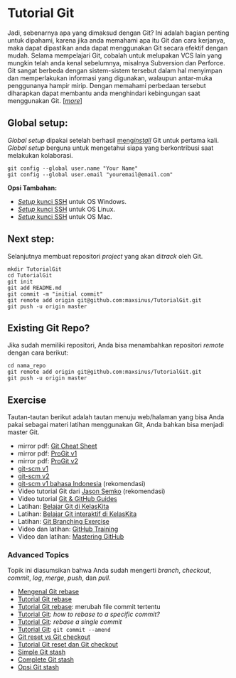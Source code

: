 # Tutorial Git

Jadi, sebenarnya apa yang dimaksud dengan Git? Ini adalah bagian penting untuk dipahami, karena jika anda memahami apa itu Git dan cara kerjanya, maka dapat dipastikan anda dapat menggunakan Git secara efektif dengan mudah. Selama mempelajari Git, cobalah untuk melupakan VCS lain yang mungkin telah anda kenal sebelumnya, misalnya Subversion dan Perforce. Git sangat berbeda dengan sistem-sistem tersebut dalam hal menyimpan dan memperlakukan informasi yang digunakan, walaupun antar-muka penggunanya hampir mirip. Dengan memahami perbedaan tersebut diharapkan dapat membantu anda menghindari kebingungan saat menggunakan Git. [[*more*](http://git-scm.com/book/id/v1/Memulai-Git-Dasar-Git)]

## Global setup:

*Global setup* dipakai setelah berhasil [meng*install*](http://git-scm.com/book/id/v1/Memulai-Git-Menginstall-Git) Git untuk pertama kali. *Global setup* berguna untuk mengetahui siapa yang berkontribusi saat melakukan kolaborasi.

```
git config --global user.name "Your Name"
git config --global user.email "youremail@email.com"
```
**Opsi Tambahan:**

+ [*Setup* kunci SSH](https://help.github.com/articles/generating-ssh-keys/#platform-windows) untuk OS Windows.
+ [*Setup* kunci SSH](https://help.github.com/articles/generating-ssh-keys/#platform-linux) untuk OS Linux.
+ [*Setup* kunci SSH](https://help.github.com/articles/generating-ssh-keys/#platform-mac) untuk OS Mac.

## Next step:

Selanjutnya membuat repositori *project* yang akan di*track* oleh Git.

```
mkdir TutorialGit
cd TutorialGit
git init
git add README.md
git commit -m "initial commit"
git remote add origin git@github.com:maxsinus/TutorialGit.git
git push -u origin master
```

## Existing Git Repo?

Jika sudah memiliki repositori, Anda bisa menambahkan repositori *remote* dengan cara berikut:
```
cd nama_repo
git remote add origin git@github.com:maxsinus/TutorialGit.git
git push -u origin master
```

## Exercise

Tautan-tautan berikut adalah tautan menuju web/halaman yang bisa Anda pakai sebagai materi latihan menggunakan Git, Anda bahkan bisa menjadi master Git.

+ mirror pdf: [Git Cheat Sheet](https://github.com/maxsinus/TutorialGit/blob/master/mirror/github-git-cheat-sheet.pdf?raw=true)
+ mirror pdf: [ProGit v1](https://github.com/maxsinus/TutorialGit/blob/master/mirror/progit.en.pdf?raw=true)
+ mirror pdf: [ProGit v2](https://github.com/maxsinus/TutorialGit/blob/master/mirror/progit-en.210.pdf?raw=true)
+ [git-scm v1](http://git-scm.com/book/en/v1)
+ [git-scm v2](http://git-scm.com/book/en/v2)
+ [git-scm v1 bahasa Indonesia](http://git-scm.com/book/id/v1) (rekomendasi)
+ Video tutorial Git dari [Jason Semko](https://www.youtube.com/user/thejacenxpress/videos) (rekomendasi)
+ Video tutorial [Git & GitHub Guides](https://www.youtube.com/user/GitHubGuides/videos)
+ Latihan: [Belajar Git di KelasKita](https://kelaskita.com/kelaskita/kelas/mengenal-git/)
+ Latihan: [Belajar Git interaktif di KelasKita](https://kelaskita.com/kelaskita/kelas/git-interaktif/)
+ Latihan: [Git Branching Exercise](http://eecs.mines.edu/Courses/csci306/ASSIGN/Exercises/GitBranching.html) 
+ Video dan latihan: [GitHub Training](https://training.github.com/resources/videos/)
+ Video dan latihan: [Mastering GitHub](https://www.codeschool.com/courses/mastering-github)

### Advanced Topics

Topik ini diasumsikan bahwa Anda sudah mengerti *branch*, *checkout*, *commit*, *log*, *merge*, *push*, dan *pull*.

+ [Mengenal Git rebase](https://help.github.com/articles/about-git-rebase)
+ [Tutorial Git rebase](https://help.github.com/articles/using-git-rebase)
+ [Tutorial Git rebase](http://stackoverflow.com/questions/1186535/how-to-modify-a-specified-commit): merubah file commit tertentu
+ [Tutorial Git](http://stackoverflow.com/questions/7744049/git-how-to-rebase-to-a-specific-commit): *how to rebase to a specific commit?*
+ [Tutorial Git](http://stackoverflow.com/questions/14635672/git-rebase-a-single-commit): *rebase a single commit*
+ [Tutorial Git](https://www.atlassian.com/git/tutorials/rewriting-history/git-commit--amend): `git commit --amend`
+ [Git reset vs Git checkout](http://stackoverflow.com/questions/3639342/whats-the-difference-between-git-reset-and-git-checkout) 
+ [Tutorial Git reset dan Git checkout](http://stackoverflow.com/questions/4114095/revert-to-a-previous-git-commit)
+ [Simple Git stash](http://stackoverflow.com/questions/2944469/how-to-commit-my-current-changes-to-a-different-branch-in-git)
+ [Complete Git stash](http://git-scm.com/book/en/v2/Git-Tools-Stashing)
+ [Opsi Git stash](http://git-scm.com/docs/git-stash)
